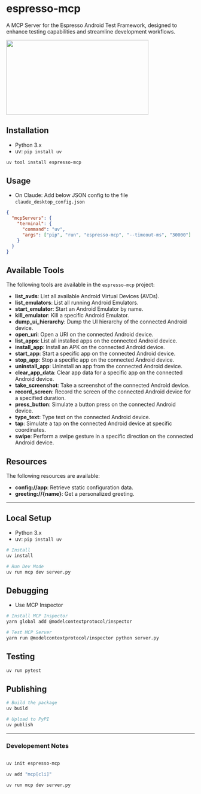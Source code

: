 # espresso-mcp

A MCP Server for the Espresso Android Test Framework, designed to enhance testing capabilities and streamline development workflows.

<a href="https://glama.ai/mcp/servers/@vs4vijay/espresso-mcp">
  <img width="380" height="200" src="https://glama.ai/mcp/servers/@vs4vijay/espresso-mcp/badge" />
</a>

## Installation

- Python 3.x
- uv: `pip install uv`

```bash
uv tool install espresso-mcp
```

## Usage

- On Claude: Add below JSON config to the file `claude_desktop_config.json`

```json
{
  "mcpServers": {
    "terminal": {
      "command": "uv",
      "args": ["pip", "run", "espresso-mcp", "--timeout-ms", "30000"]
    }
  }
}
```

## Available Tools

The following tools are available in the `espresso-mcp` project:

- **list_avds**: List all available Android Virtual Devices (AVDs).
- **list_emulators**: List all running Android Emulators.
- **start_emulator**: Start an Android Emulator by name.
- **kill_emulator**: Kill a specific Android Emulator.
- **dump_ui_hierarchy**: Dump the UI hierarchy of the connected Android device.
- **open_uri**: Open a URI on the connected Android device.
- **list_apps**: List all installed apps on the connected Android device.
- **install_app**: Install an APK on the connected Android device.
- **start_app**: Start a specific app on the connected Android device.
- **stop_app**: Stop a specific app on the connected Android device.
- **uninstall_app**: Uninstall an app from the connected Android device.
- **clear_app_data**: Clear app data for a specific app on the connected Android device.
- **take_screenshot**: Take a screenshot of the connected Android device.
- **record_screen**: Record the screen of the connected Android device for a specified duration.
- **press_button**: Simulate a button press on the connected Android device.
- **type_text**: Type text on the connected Android device.
- **tap**: Simulate a tap on the connected Android device at specific coordinates.
- **swipe**: Perform a swipe gesture in a specific direction on the connected Android device.

## Resources

The following resources are available:

- **config://app**: Retrieve static configuration data.
- **greeting://{name}**: Get a personalized greeting.

---

## Local Setup

- Python 3.x
- uv: `pip install uv`

```bash
# Install
uv install

# Run Dev Mode
uv run mcp dev server.py
```

## Debugging

- Use MCP Inspector

```bash
# Install MCP Inspector
yarn global add @modelcontextprotocol/inspector

# Test MCP Server
yarn run @modelcontextprotocol/inspector python server.py
```

## Testing

```bash
uv run pytest
```

## Publishing

```bash
# Build the package
uv build

# Upload to PyPI
uv publish
```

---

### Developement Notes

```bash

uv init espresso-mcp

uv add "mcp[cli]"

uv run mcp dev server.py

```
